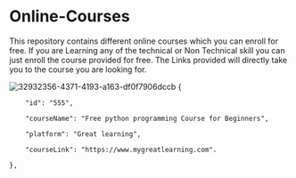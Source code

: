 # Online-Courses

This repository contains different online courses which you can enroll for free. If you are Learning any of the technical or Non Technical skill you can just enroll the course provided for free. 
The Links provided will directly take you to the course you are looking for.

![32932356-4371-4193-a163-df0f7906dccb](https://user-images.githubusercontent.com/97043306/192813283-5017347e-e0bd-42ed-b5d5-31d66d9500df.jpg)
{

        "id": "555",

        "courseName": "Free python programming Course for Beginners",

        "platform": "Great learning",

        "courseLink": "https://www.mygreatlearning.com".

    },



